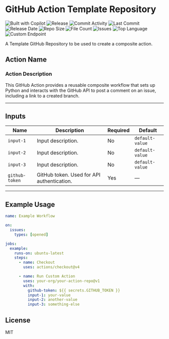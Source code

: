 # GitHub Action Template Repository

![Built with Copilot](https://img.shields.io/badge/Built_with-Copilot-brightgreen?logo=github)&nbsp;![Release](https://github.com/subhamay-bhattacharyya-gha/github-action-template/actions/workflows/release.yaml/badge.svg)&nbsp;![Commit Activity](https://img.shields.io/github/commit-activity/t/subhamay-bhattacharyya-gha/github-action-template)&nbsp;![Last Commit](https://img.shields.io/github/last-commit/subhamay-bhattacharyya-gha/github-action-template)&nbsp;![Release Date](https://img.shields.io/github/release-date/subhamay-bhattacharyya-gha/github-action-template)&nbsp;![Repo Size](https://img.shields.io/github/repo-size/subhamay-bhattacharyya-gha/github-action-template)&nbsp;![File Count](https://img.shields.io/github/directory-file-count/subhamay-bhattacharyya-gha/github-action-template)&nbsp;![Issues](https://img.shields.io/github/issues/subhamay-bhattacharyya-gha/github-action-template)&nbsp;![Top Language](https://img.shields.io/github/languages/top/subhamay-bhattacharyya-gha/github-action-template)&nbsp;![Custom Endpoint](https://img.shields.io/endpoint?url=https://gist.githubusercontent.com/bsubhamay/06e35985280456b113298ed56c626e73/raw/github-action-template.json?)

A Template GitHub Repository to be used to create a composite action.

## Action Name

### Action Description

This GitHub Action provides a reusable composite workflow that sets up Python and interacts with the GitHub API to post a comment on an issue, including a link to a created branch.

---

## Inputs

| Name           | Description         | Required | Default        |
|----------------|---------------------|----------|----------------|
| `input-1`      | Input description.  | No       | `default-value`|
| `input-2`      | Input description.  | No       | `default-value`|
| `input-3`      | Input description.  | No       | `default-value`|
| `github-token` | GitHub token. Used for API authentication. | Yes | — |

---

## Example Usage

```yaml
name: Example Workflow

on:
  issues:
    types: [opened]

jobs:
  example:
    runs-on: ubuntu-latest
    steps:
      - name: Checkout
        uses: actions/checkout@v4

      - name: Run Custom Action
        uses: your-org/your-action-repo@v1
        with:
          github-token: ${{ secrets.GITHUB_TOKEN }}
          input-1: your-value
          input-2: another-value
          input-3: something-else
```

## License

MIT
